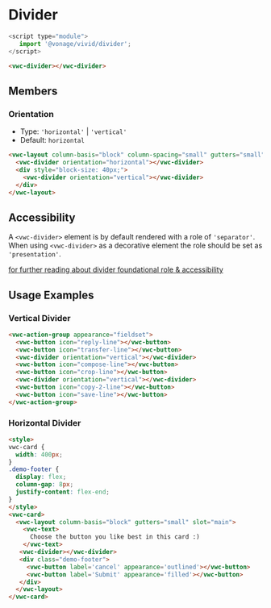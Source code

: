 # Divider

```js
<script type="module">
   import '@vonage/vivid/divider';
</script>
```
```html preview
<vwc-divider></vwc-divider>
```
## Members
### Orientation

- Type: `'horizontal'` | `'vertical'` 
- Default: `horizontal`

```html preview
<vwc-layout column-basis="block" column-spacing="small" gutters="small">
  <vwc-divider orientation="horizontal"></vwc-divider>
  <div style="block-size: 40px;">
    <vwc-divider orientation="vertical"></vwc-divider>
  </div>
</vwc-layout>
```

## Accessibility
A `<vwc-divider>` element is by default rendered with a role of `'separator'`.  
When using `<vwc-divider>` as a decorative element the role should be set as `'presentation'`.

[for further reading about divider foundational role & accessibility](https://github.com/microsoft/fast/blob/master/packages/web-components/fast-foundation/src/divider/divider.spec.md#accessibility)


## Usage Examples
### Vertical Divider
```html preview
<vwc-action-group appearance="fieldset">
  <vwc-button icon="reply-line"></vwc-button>
  <vwc-button icon="transfer-line"></vwc-button>
  <vwc-divider orientation="vertical"></vwc-divider>
  <vwc-button icon="compose-line"></vwc-button>
  <vwc-button icon="crop-line"></vwc-button>
  <vwc-divider orientation="vertical"></vwc-divider>
  <vwc-button icon="copy-2-line"></vwc-button>
  <vwc-button icon="save-line"></vwc-button>
</vwc-action-group>
```
### Horizontal Divider
```html preview
<style>
vwc-card {
  width: 400px;
}
.demo-footer {
  display: flex;
  column-gap: 8px;
  justify-content: flex-end;
}
</style>
<vwc-card>
  <vwc-layout column-basis="block" gutters="small" slot="main">
    <vwc-text>
      Choose the button you like best in this card :)
    </vwc-text>
   <vwc-divider></vwc-divider>
   <div class="demo-footer">
     <vwc-button label='cancel' appearance='outlined'></vwc-button>
     <vwc-button label='Submit' appearance='filled'></vwc-button>
   </div>
  </vwc-layout>
</vwc-card>

 
 
  
```
